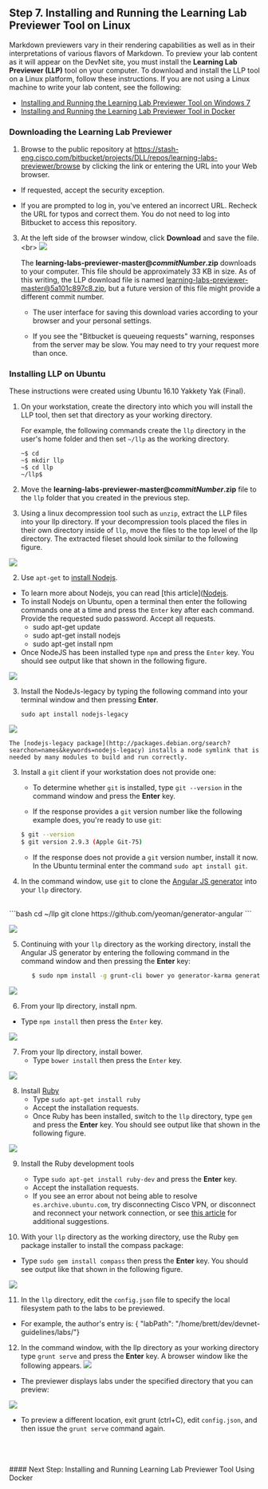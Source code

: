 ## Step 7. Installing and Running the Learning Lab Previewer Tool on Linux

Markdown previewers vary in their rendering capabilities as well as in their interpretations of various flavors of Markdown. To preview your lab content as it will appear on the DevNet site, you must install the __Learning Lab Previewer (LLP)__ tool on your computer.  To download and install the LLP tool on a Linux platform, follow these instructions. If you are not using a Linux machine to write your lab content, see the following:

* [Installing and Running the Learning Lab Previewer Tool on Windows 7]()
* [Installing and Running the Learning Lab Previewer Tool in Docker]()

### Downloading the Learning Lab Previewer

1. Browse to the public repository at https://stash-eng.cisco.com/bitbucket/projects/DLL/repos/learning-labs-previewer/browse by clicking the link or entering the URL into your Web browser.  

* If requested, accept the security exception.  

* If you are prompted to log in, you've entered an incorrect URL.  Recheck the URL for typos and correct them. You do not need to log into Bitbucket to access this repository.

3. At the left side of the browser window, click **Download** and save the file.  
<br\>
  ![](/posts/files/00-labs-01-getting_started/assets/images/llp_download.png)

    The  __learning-labs-previewer-master@_commitNumber_.zip__ downloads to your computer. This file  should be approximately 33 KB in size. As of this writing, the LLP download file is named learning-labs-previewer-master@5a101c897c8.zip, but a future version of this file might provide a different commit number.

    * The user interface for saving this download varies according to your browser and your personal settings.

    * If you see the "Bitbucket is queueing requests" warning, responses from the server may be slow. You may need to try your request more than once.

### Installing LLP on Ubuntu
These instructions were created using Ubuntu 16.10 Yakkety Yak (Final).   

1. On your workstation, create the directory into which you will install the LLP tool, then set that directory as your working directory.

    For example, the following commands create the `llp` directory in the user's home folder and then set `~/llp` as the working directory.

    ```
    ~$ cd
    ~$ mkdir llp
    ~$ cd llp
    ~/llp$
    ```

1. Move the __learning-labs-previewer-master@_commitNumber_.zip__ file to the `llp` folder that you created in the previous step.  

1. Using a linux decompression tool such as `unzip`, extract the LLP files into your llp directory. If your decompression tools placed the files in their own directory inside of `llp`, move the files to the top level of the llp directory. The extracted fileset should look similar to the following figure.

  ![](/posts/files/00-labs-01-getting_started/assets/images/ubuntu_llp_dir.png)

2. Use `apt-get` to [install Nodejs](https://www.digitalocean.com/community/tutorials/how-to-install-node-js-on-ubuntu-16-04).  
  * To learn more about Nodejs, you can read [this article]([Nodejs](https://nodejs.org/en/about/).
  * To install Nodejs on Ubuntu, open a terminal then enter the following commands one at a time and press the `Enter` key after each command.  Provide the requested sudo password. Accept all requests.
    * sudo apt-get update
    * sudo apt-get install nodejs
    * sudo apt-get install npm
  * Once NodeJS has been installed type `npm` and press the `Enter` key. You should see output like that shown in the following figure.

  ![](/posts/files/00-labs-01-getting_started/assets/images/ubuntu_npm.png)


3. Install the NodeJs-legacy by typing the following command into your terminal window and then pressing __Enter__.

    `sudo apt install nodejs-legacy`

  ![](/posts/files/00-labs-01-getting_started/assets/images/ubuntu_nodejs_legacy.png)

    The [nodejs-legacy package](http://packages.debian.org/search?searchon=names&keywords=nodejs-legacy) installs a node symlink that is needed by many modules to build and run correctly.

3. Install a `git` client if your workstation does not provide one:
    * To determine whether `git` is installed, type `git --version` in the command window and press the __Enter__ key.

    * If the response provides a `git` version number like the following example does, you're ready to use `git`:

    ```bash
    $ git --version
    $ git version 2.9.3 (Apple Git-75)
    ```
    * If the response does not provide a `git` version number, install it now.  In the Ubuntu terminal enter the command `sudo apt install git`.

4. In the command window, use `git` to clone the [Angular JS generator](https://github.com/yeoman/generator-angular) into your `llp` directory.
<br/>
    ```bash
    cd ~/llp
    git clone https://github.com/yeoman/generator-angular
    ```

  ![](/posts/files/00-labs-01-getting_started/assets/images/ubuntu_yeoman_git.png)
<br/>

5. Continuing with your `llp` directory as the working directory, install the Angular JS generator by entering the following command in the command window and then pressing the __Enter__ key:
    ```bash
       $ sudo npm install -g grunt-cli bower yo generator-karma generator-angular
    ```

  ![](/posts/files/00-labs-01-getting_started/assets/images/ubuntu_install_g.png)

6. From your llp directory, install npm.
  * Type `npm install` then press the `Enter` key.

  ![](/posts/files/00-labs-01-getting_started/assets/images/ubuntu_npm_install.png)

7. From your llp directory, install bower.
    * Type `bower install` then press the `Enter` key.

  ![](/posts/files/00-labs-01-getting_started/assets/images/ubuntu_bower_install.png)

8. Install [Ruby](http://rubyinstaller.org)
    * Type `sudo apt-get install ruby`
    * Accept the installation requests.    
    * Once Ruby has been installed, switch to the `llp` directory, type `gem` and press the __Enter__ key. You should see output like that shown in the following figure.

  ![](/posts/files/00-labs-01-getting_started/assets/images/ubuntu_gem.png)

9. Install the Ruby development tools
    * Type `sudo apt-get install ruby-dev` and press the __Enter__ key.
    * Accept the installation requests.
    * If you see an error about not being able to resolve `es.archive.ubuntu.com`, try disconnecting Cisco VPN, or disconnect and reconnect your network connection, or see [this article](http://askubuntu.com/questions/29071/apt-get-update-cannot-find-ubuntu-servers) for additional suggestions.

10. With your `llp` directory as the working directory, use the Ruby `gem` package installer to install the compass package:
  * Type `sudo gem install compass` then press the __Enter__ key. You should see output like that shown in the following figure.

  ![](/posts/files/00-labs-01-getting_started/assets/images/ubuntu_install_compass.png)

11. In the `llp` directory, edit the `config.json` file to specify the local filesystem path to the labs to be previewed.
  * For example, the author's entry is: {
 "labPath": "/home/brett/dev/devnet-guidelines/labs/"}

12. In the command window, with the llp directory as your working directory type `grunt serve` and press the __Enter__ key.  A browser window like the following appears.
  ![](/posts/files/00-labs-01-getting_started/assets/images/ubuntu_grunt_serve.png)
  * The previewer displays labs under the specified directory that you can preview:

  ![](/posts/files/00-labs-01-getting_started/assets/images/ubuntu_llp_view.png)

  * To preview a different location, exit grunt (ctrl+C), edit `config.json`, and then issue the `grunt serve` command again.

<br/>
<br/>
<br/>
#### Next Step: Installing and Running Learning Lab Previewer Tool Using Docker
